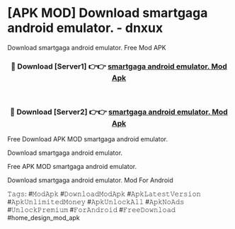# [APK MOD] Download  smartgaga android emulator. - dnxux
Download smartgaga android emulator. Free Mod APK

<div align="center">
<h3>🔴 Download [Server1] 👉👉 <a href="https://apk-comot.site?title=smartgaga_android_emulator.">smartgaga android emulator. Mod Apk</a></h3><br>

<h3>🔴 Download [Server2] 👉👉 <a href="https://apk-comot.site?title=smartgaga_android_emulator.">smartgaga android emulator. Mod Apk</a></h3>
</div>


Free Download APK MOD smartgaga android emulator.

Download smartgaga android emulator. 

Free APK MOD smartgaga android emulator. 

Download smartgaga android emulator. Mod For Android

𝚃𝚊𝚐𝚜: #𝙼𝚘𝚍𝙰𝚙𝚔 #𝙳𝚘𝚠𝚗𝚕𝚘𝚊𝚍𝙼𝚘𝚍𝙰𝚙𝚔 #𝙰𝚙𝚔𝙻𝚊𝚝𝚎𝚜𝚝𝚅𝚎𝚛𝚜𝚒𝚘𝚗 #𝙰𝚙𝚔𝚄𝚗𝚕𝚒𝚖𝚒𝚝𝚎𝚍𝙼𝚘𝚗𝚎𝚢 #𝙰𝚙𝚔𝚄𝚗𝚕𝚘𝚌𝚔𝙰𝚕𝚕 #𝙰𝚙𝚔𝙽𝚘𝙰𝚍𝚜 #𝚄𝚗𝚕𝚘𝚌𝚔𝙿𝚛𝚎𝚖𝚒𝚞𝚖 #𝙵𝚘𝚛𝙰𝚗𝚍𝚛𝚘𝚒𝚍 #𝙵𝚛𝚎𝚎𝙳𝚘𝚠𝚗𝚕𝚘𝚊𝚍 #home_design_mod_apk